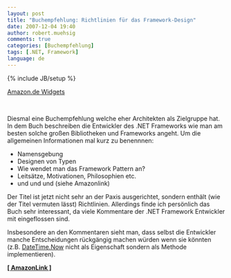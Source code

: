 ```yaml
---
layout: post
title: "Buchempfehlung: Richtlinien für das Framework-Design"
date: 2007-12-04 19:40
author: robert.muehsig
comments: true
categories: [Buchempfehlung]
tags: [.NET, Framework]
language: de
---
```

{% include JB/setup %}
<SCRIPT charset="utf-8" type="text/javascript" src="http://ws.amazon.de/widgets/q?ServiceVersion=20070822&amp;MarketPlace=DE&amp;ID=V20070822/DE/meinkleinerbl-21/8001/db6b2815-229a-45fb-a4f0-fad3210d07ac"> </SCRIPT> <NOSCRIPT><A HREF="http://ws.amazon.de/widgets/q?ServiceVersion=20070822&amp;MarketPlace=DE&amp;ID=V20070822%2FDE%2Fmeinkleinerbl-21%2F8001%2Fdb6b2815-229a-45fb-a4f0-fad3210d07ac&amp;Operation=NoScript">Amazon.de Widgets</A></NOSCRIPT> <p>&nbsp;</p> <p>Diesmal eine Buchempfehlung welche eher Architekten als Zielgruppe hat. In dem Buch beschreiben die Entwickler des .NET Frameworks wie man am besten solche großen Bibliotheken und Frameworks angeht. Um die allgemeinen Informationen mal kurz zu benennnen:</p> <ul> <li>Namensgebung</li> <li>Designen von Typen</li> <li>Wie wendet man das Framework Pattern an?</li> <li>Leitsätze, Motivationen, Philosophien etc.</li> <li>und und und (siehe Amazonlink)</li></ul> <p>Der Titel ist jetzt nicht sehr an der Paxis ausgerichtet, sondern enthält (wie der Titel vermuten lässt) Richtlinien. Allerdings finde ich persönlich das Buch sehr interessant, da viele Kommentare der .NET Framework Entwickler mit eingeflossen sind.</p> <p>Insbesondere an den Kommentaren sieht man, dass selbst die Entwickler manche Entscheidungen rückgängig machen würden wenn sie könnten (z.B. <a href="http://msdn2.microsoft.com/en-us/library/system.datetime.now.aspx" target="_blank">DateTime.Now</a> nicht als Eigenschaft sondern als Methode implementieren).</p> <p><a href="http://www.amazon.de/dp/3827326265?&amp;camp=2474&amp;creative=8998&amp;linkCode=wey&amp;tag=meinkleinerbl-21" target="_blank"><strong>[ AmazonLink ]</strong></a></p>
